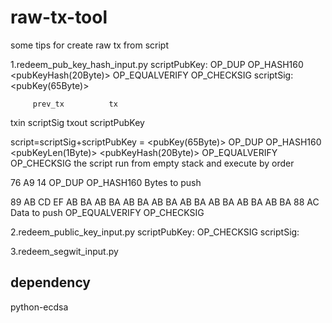 # raw-tx-tool
some tips for create raw tx from script

1.redeem_pub_key_hash_input.py
scriptPubKey: OP_DUP OP_HASH160 <pubKeyHash(20Byte)> OP_EQUALVERIFY OP_CHECKSIG
scriptSig: <sig> <pubKey(65Byte)>

         prev_tx          tx
txin                     scriptSig
txout    scriptPubKey

script=scriptSig+scriptPubKey
      =<sig> <pubKey(65Byte)> OP_DUP OP_HASH160 <pubKeyLen(1Byte)> <pubKeyHash(20Byte)> OP_EQUALVERIFY OP_CHECKSIG
the script run from empty stack and execute by order



76       A9             14
OP_DUP OP_HASH160    Bytes to push

89 AB CD EF AB BA AB BA AB BA AB BA AB BA AB BA AB BA AB BA         88            AC
                      Data to push                            OP_EQUALVERIFY  OP_CHECKSIG


2.redeem_public_key_input.py
scriptPubKey: <pubKey> OP_CHECKSIG
scriptSig: <sig>


3.redeem_segwit_input.py

## dependency
python-ecdsa


